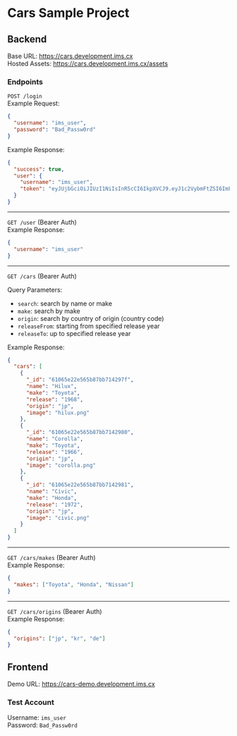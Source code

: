 # Cars Sample Project

## Backend

Base URL: <https://cars.development.ims.cx>  
Hosted Assets: <https://cars.development.ims.cx/assets>

### Endpoints

`POST /login`  
Example Request:

```json
{
  "username": "ims_user",
  "password": "Bad_Passw0rd"
}
```

Example Response:

```json
{
  "success": true,
  "user": {
    "username": "ims_user",
    "token": "eyJUjbGciOiJIUzI1NiIsInR5cCI6IkpXVCJ9.eyJ1c2VybmFtZSI6ImFjY3VzdGFjayIsImRhdGUiOiIyMDIxLTA4LTAxVDExOjImV4cCI6MTYyODQyMTYwNX0.No7lS2Ck1rjk-LCoa0E-sblprDMVG83xznYGUqJLVM8"
  }
}
```

---

`GET /user` (Bearer Auth)  
Example Response:

```json
{
  "username": "ims_user"
}
```

---

`GET /cars` (Bearer Auth)

Query Parameters:

- `search`: search by name or make
- `make`: search by make
- `origin`: search by country of origin (country code)
- `releaseFrom`: starting from specified release year
- `releaseTo`: up to specified release year

Example Response:

```json
{
  "cars": [
    {
      "_id": "61065e22e565b87bb714297f",
      "name": "Hilux",
      "make": "Toyota",
      "release": "1968",
      "origin": "jp",
      "image": "hilux.png"
    },
    {
      "_id": "61065e22e565b87bb7142980",
      "name": "Corolla",
      "make": "Toyota",
      "release": "1966",
      "origin": "jp",
      "image": "corolla.png"
    },
    {
      "_id": "61065e22e565b87bb7142981",
      "name": "Civic",
      "make": "Honda",
      "release": "1972",
      "origin": "jp",
      "image": "civic.png"
    }
  ]
}
```

---

`GET /cars/makes` (Bearer Auth)  
Example Response:

```json
{
  "makes": ["Toyota", "Honda", "Nissan"]
}
```

---

`GET /cars/origins` (Bearer Auth)  
Example Response:

```json
{
  "origins": ["jp", "kr", "de"]
}
```

## Frontend

Demo URL: <https://cars-demo.development.ims.cx>

### Test Account

Username: `ims_user`  
Password: `Bad_Passw0rd`
